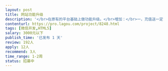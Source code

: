 ```yaml
---                
layout: post       
title: 网站功能升级           
description: '</br>在原有的平台基础上做功能升级。</br>增加：</br>一，充值送一定金额(充1万送３千)；</br>二，推广：兼职业务员，二级分销。</br>三，录单：手机扫码（一维码）、后台电子表格导入、导出。</br>四，界面：以前展示的小图片，把图片展示尺寸加大。</br>五，首页再灵活一点，加入文档链接。</br>'     
contenturl: https://pro.lagou.com/project/8248.html      
tags: [微信开发,HTML5]            
salary: 3000元以下          
publish_time: '已发布 1 天'         
review: 192人                   
apply: 12人                   
recommend: 3人                   
time_range: 1-2周              
status: 招募中                  
---                 
```

